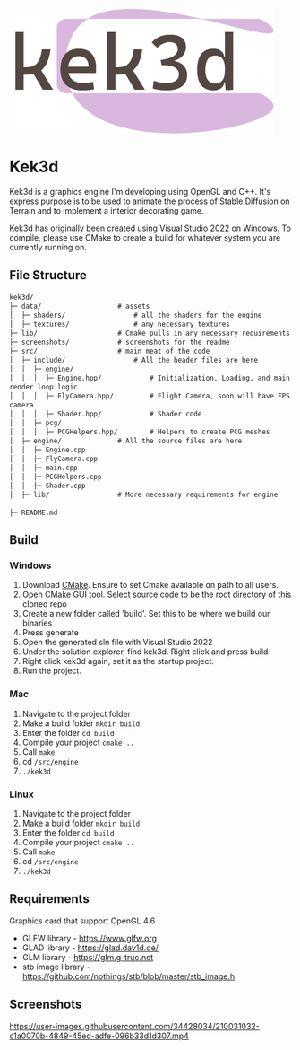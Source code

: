 ![Kek3d logo](screenshots/Logo12-29-2022.png)
# Kek3d

Kek3d is a graphics engine I'm developing using OpenGL and C++. It's express purpose is to be used to animate the process of Stable Diffusion on Terrain and to implement a interior decorating game.

Kek3d has originally been created using Visual Studio 2022 on Windows. To compile, please use CMake to create a build for whatever system you are currently running on. 

## File Structure
```
kek3d/
├─ data/                   # assets
│  ├─ shaders/                 # all the shaders for the engine
│  ├─ textures/                # any necessary textures
├─ lib/                    # Cmake pulls in any necessary requirements
├─ screenshots/            # screenshots for the readme
├─ src/                    # main meat of the code
│  ├─ include/                 # All the header files are here            
│  │  ├─ engine/ 
│  │  │  ├─ Engine.hpp/            # Initialization, Loading, and main render loop logic
│  │  │  ├─ FlyCamera.hpp/         # Flight Camera, soon will have FPS camera
│  │  │  ├─ Shader.hpp/            # Shader code
│  │  ├─ pcg/ 
│  │  │  ├─ PCGHelpers.hpp/        # Helpers to create PCG meshes
│  ├─ engine/              # All the source files are here
│  │  ├─ Engine.cpp          
│  │  ├─ FlyCamera.cpp
│  │  ├─ main.cpp   
│  │  ├─ PCGHelpers.cpp        
│  │  ├─ Shader.cpp
│  ├─ lib/                 # More necessary requirements for engine

├─ README.md
```


## Build

### Windows
1) Download [CMake](https://cmake.org/download/). Ensure to set Cmake available on path to all users.
2) Open CMake GUI tool. Select source code to be the root directory of this cloned repo
3) Create a new folder called 'build'. Set this to be where we build our binaries
4) Press generate
5) Open the generated sln file with Visual Studio 2022
6) Under the solution explorer, find kek3d. Right click and press build
7) Right click kek3d again, set it as the startup project. 
8) Run the project.

### Mac
1) Navigate to the project folder
2) Make a build folder `mkdir build`  
3) Enter the folder `cd build`
4) Compile your project `cmake ..`
5) Call `make`
6) cd `/src/engine`
7) `./kek3d`

### Linux
1) Navigate to the project folder
2) Make a build folder `mkdir build`  
3) Enter the folder `cd build`
4) Compile your project `cmake ..`
5) Call `make`
6) cd `/src/engine`
7) `./kek3d`

## Requirements
Graphics card that support OpenGL 4.6

* GLFW library - https://www.glfw.org
* GLAD library - https://glad.dav1d.de/
* GLM library - https://glm.g-truc.net
* stb image library - https://github.com/nothings/stb/blob/master/stb_image.h

## Screenshots

https://user-images.githubusercontent.com/34428034/210031032-c1a0070b-4849-45ed-adfe-096b33d1d307.mp4

